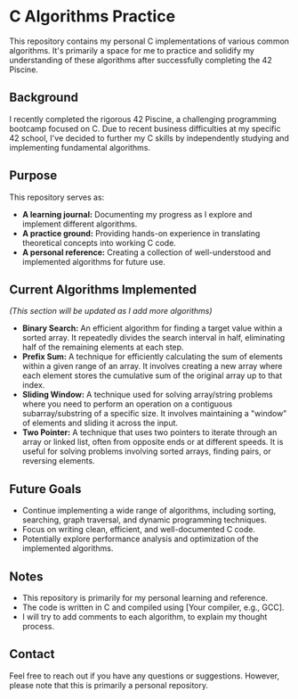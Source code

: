# C Algorithms Practice

This repository contains my personal C implementations of various common algorithms. It's primarily a space for me to practice and solidify my understanding of these algorithms after successfully completing the 42 Piscine.

## Background

I recently completed the rigorous 42 Piscine, a challenging programming bootcamp focused on C. Due to recent business difficulties at my specific 42 school, I've decided to further my C skills by independently studying and implementing fundamental algorithms.

## Purpose

This repository serves as:

* **A learning journal:** Documenting my progress as I explore and implement different algorithms.
* **A practice ground:** Providing hands-on experience in translating theoretical concepts into working C code.
* **A personal reference:** Creating a collection of well-understood and implemented algorithms for future use.

## Current Algorithms Implemented

*(This section will be updated as I add more algorithms)*

* **Binary Search:** An efficient algorithm for finding a target value within a sorted array. It repeatedly divides the search interval in half, eliminating half of the remaining elements at each step.
* **Prefix Sum:** A technique for efficiently calculating the sum of elements within a given range of an array. It involves creating a new array where each element stores the cumulative sum of the original array up to that index.
* **Sliding Window:** A technique used for solving array/string problems where you need to perform an operation on a contiguous subarray/substring of a specific size. It involves maintaining a "window" of elements and sliding it across the input.
* **Two Pointer:** A technique that uses two pointers to iterate through an array or linked list, often from opposite ends or at different speeds. It is useful for solving problems involving sorted arrays, finding pairs, or reversing elements.

## Future Goals

* Continue implementing a wide range of algorithms, including sorting, searching, graph traversal, and dynamic programming techniques.
* Focus on writing clean, efficient, and well-documented C code.
* Potentially explore performance analysis and optimization of the implemented algorithms.

## Notes

* This repository is primarily for my personal learning and reference.
* The code is written in C and compiled using [Your compiler, e.g., GCC].
* I will try to add comments to each algorithm, to explain my thought process.

## Contact

Feel free to reach out if you have any questions or suggestions. However, please note that this is primarily a personal repository.

